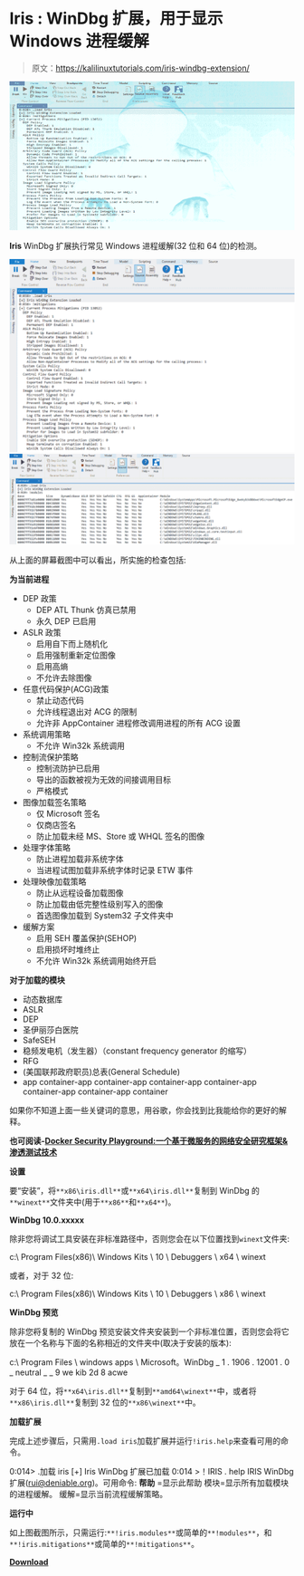 # Iris : WinDbg 扩展，用于显示 Windows 进程缓解

> 原文：<https://kalilinuxtutorials.com/iris-windbg-extension/>

[![Iris : WinDbg Extension To Display Windows Process Mitigations](img/b20ac0e6a8ed2242b104e838a0165b7d.png "Iris : WinDbg Extension To Display Windows Process Mitigations")](https://1.bp.blogspot.com/-0CMTJFp7FWo/XVejok24qVI/AAAAAAAACB0/bDJzjwHwAbI8GFdEuXhfPemnS4Ic7HYJQCLcBGAs/s1600/Iris-1.png)

**Iris** WinDbg 扩展执行常见 Windows 进程缓解(32 位和 64 位)的检测。

![](img/e7cc1986c6ddaaad4dbfb5b113018ee1.png)![](img/a1e305a5e040a3365e3aff4376ca76dc.png)

从上面的屏幕截图中可以看出，所实施的检查包括:

**为当前进程**

*   DEP 政策
    *   DEP ATL Thunk 仿真已禁用
    *   永久 DEP 已启用
*   ASLR 政策
    *   启用自下而上随机化
    *   启用强制重新定位图像
    *   启用高熵
    *   不允许去除图像
*   任意代码保护(ACG)政策
    *   禁止动态代码
    *   允许线程退出对 ACG 的限制
    *   允许非 AppContainer 进程修改调用进程的所有 ACG 设置
*   系统调用策略
    *   不允许 Win32k 系统调用
*   控制流保护策略
    *   控制流防护已启用
    *   导出的函数被视为无效的间接调用目标
    *   严格模式
*   图像加载签名策略
    *   仅 Microsoft 签名
    *   仅商店签名
    *   防止加载未经 MS、Store 或 WHQL 签名的图像
*   处理字体策略
    *   防止进程加载非系统字体
    *   当进程试图加载非系统字体时记录 ETW 事件
*   处理映像加载策略
    *   防止从远程设备加载图像
    *   防止加载由低完整性级别写入的图像
    *   首选图像加载到 System32 子文件夹中
*   缓解方案
    *   启用 SEH 覆盖保护(SEHOP)
    *   启用损坏时堆终止
    *   不允许 Win32k 系统调用始终开启

**对于加载的模块**

*   动态数据库
*   ASLR
*   DEP
*   圣伊丽莎白医院
*   SafeSEH
*   稳频发电机（发生器）（constant frequency generator 的缩写）
*   RFG
*   (美国联邦政府职员)总表(General Schedule)
*   app container-app container-app container-app container-app container-app container-app container

如果你不知道上面一些关键词的意思，用谷歌，你会找到比我能给你的更好的解释。

**也可阅读-[Docker Security Playground:一个基于微服务的网络安全研究框架&渗透测试技术](https://kalilinuxtutorials.com/docker-security-playground/)**

**设置**

要“安装”，将`**x86\iris.dll**`或`**x64\iris.dll**`复制到 WinDbg 的`**winext**`文件夹中(用于`**x86**`和`**x64**`)。

**WinDbg 10.0.xxxxx**

除非您将调试工具安装在非标准路径中，否则您会在以下位置找到`winext`文件夹:

c:\ Program Files(x86)\ Windows Kits \ 10 \ Debuggers \ x64 \ winext

或者，对于 32 位:

c:\ Program Files(x86)\ Windows Kits \ 10 \ Debuggers \ x86 \ winext

**WinDbg 预览**

除非您~~将~~复制的 WinDbg 预览安装文件夹安装到一个非标准位置，否则您会将它放在一个名称与下面的名称相近的文件夹中(取决于安装的版本):

c:\ Program Files \ windows apps \ Microsoft。WinDbg _ 1 . 1906 . 12001 . 0 _ neutral _ _ 9 we kib 2d 8 acwe

对于 64 位，将`**x64\iris.dll**`复制到`**amd64\winext**`中，或者将`**x86\iris.dll**`复制到 32 位的`**x86\winext**`中。

**加载扩展**

完成上述步骤后，只需用`.load iris`加载扩展并运行`!iris.help`来查看可用的命令。

0:014> .加载 iris
[+] Iris WinDbg 扩展已加载
0:014 >！IRIS . help
IRIS WinDbg 扩展(rui@deniable.org)。可用命令:
**帮助** =显示此帮助
模块=显示所有加载模块的进程缓解。
缓解=显示当前流程缓解策略。

**运行中**

如上图截图所示，只需运行:`**!iris.modules**`或简单的`**!modules**`，和`**!iris.mitigations**`或简单的`**!mitigations**`。

[**Download**](https://github.com/fdiskyou/iris)